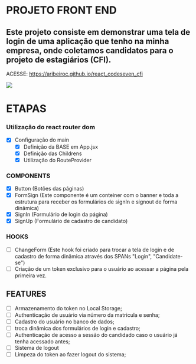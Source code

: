 # PROJETO FRONT END

## Este projeto consiste em demonstrar uma tela de login de uma aplicação que tenho na minha empresa, onde coletamos candidatos para o projeto de estagiários (CFI).

<div>
  <p>ACESSE:  <a href="https://aribeiroc.github.io/react_codeseven_cfi/">https://aribeiroc.github.io/react_codeseven_cfi</a></p>
  <img src="https://cdn.discordapp.com/attachments/1037246336669601812/1306845899401465898/image.png?ex=67382696&is=6736d516&hm=11515bc3e9767f7a9b310f1580283a18274212a9e2f972c17a08c6c523ce66da&"
</div>

# ETAPAS

### Utilização do react router dom
- [X] Configuração do main
  - [X] Definição da BASE em App.jsx
  - [X] Definição das Childrens
  - [X] Utilização do RouteProvider

### COMPONENTS
- [X] Button (Botões das páginas)
- [X] FormSign (Este componente é um conteiner com o banner e toda a estrutura para receber os formulários de signIn e signout de forma dinâmica)
- [X] SignIn (Formulário de login da página)
- [X] SignUp (Formulário de cadastro de candidato)

### HOOKS
- [ ] ChangeForm (Este hook foi criado para trocar a tela de login e de cadastro de forma dinâmica através dos SPANs "Login", "Candidate-se")
- [ ] Criação de um token exclusivo para o usuário ao acessar a página pela primeira vez.

## FEATURES
- [ ] Armazenamento do token no Local Storage;
- [ ] Authenticação de usuário via número da matricula e senha;
- [ ] Cadastro do usuário no banco de dados;
- [ ] troca dinâmica dos formulários de login e cadastro;
- [ ] Authenticação de acesso a sessão do candidado caso o usuário já tenha acessado antes;
- [ ] Sistema de logout
- [ ] Limpeza do token ao fazer logout do sistema;

